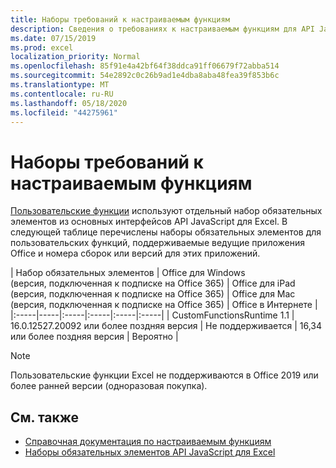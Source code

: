 ```yaml
---
title: Наборы требований к настраиваемым функциям
description: Сведения о требованиях к настраиваемым функциям для API JavaScript для Excel
ms.date: 07/15/2019
ms.prod: excel
localization_priority: Normal
ms.openlocfilehash: 85f91e4a42bf64f38ddca91ff06679f72abba514
ms.sourcegitcommit: 54e2892c0c26b9ad1e4dba8aba48fea39f853b6c
ms.translationtype: MT
ms.contentlocale: ru-RU
ms.lasthandoff: 05/18/2020
ms.locfileid: "44275961"
---
```

# <a name="custom-functions-requirement-sets"></a>Наборы требований к настраиваемым функциям

[Пользовательские функции](./custom-functions-overview.md) используют отдельный набор обязательных элементов из основных интерфейсов API JavaScript для Excel. В следующей таблице перечислены наборы обязательных элементов для пользовательских функций, поддерживаемые ведущие приложения Office и номера сборок или версий для этих приложений.

|  Набор обязательных элементов  |  Office для Windows<br>(версия, подключенная к подписке на Office 365)  |  Office для iPad<br>(версия, подключенная к подписке на Office 365)  |  Office для Mac<br>(версия, подключенная к подписке на Office 365)  | Office в Интернете |
|:-----|-----|:-----|:-----|:-----|:-----|
| CustomFunctionsRuntime 1.1 | 16.0.12527.20092 или более поздняя версия | Не поддерживается | 16,34 или более поздняя версия | Вероятно |

> [!NOTE]
> Пользовательские функции Excel не поддерживаются в Office 2019 или более ранней версии (одноразовая покупка).

## <a name="see-also"></a>См. также

- [Справочная документация по настраиваемым функциям](/javascript/api/custom-functions-runtime)
- [Наборы обязательных элементов API JavaScript для Excel](../reference/requirement-sets/excel-api-requirement-sets.md)
